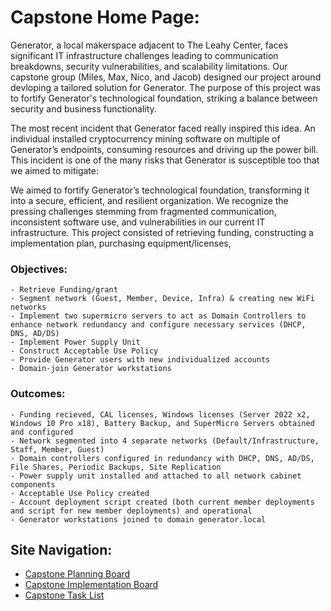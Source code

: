 # Capstone Home Page: 

Generator, a local makerspace adjacent to The Leahy Center, faces significant IT infrastructure challenges leading to communication breakdowns, security vulnerabilities, and scalability limitations. Our capstone group (Miles, Max, Nico, and Jacob) designed our project around devloping a tailored solution for Generator. The purpose of this project was to fortify Generator's technological foundation, striking a balance between security and business functionality.

The most recent incident that Generator faced really inspired this idea. An individual installed cryptocurrency mining software on multiple of Generator’s endpoints, consuming resources and driving up the power bill. This incident is one of the many risks that Generator is susceptible too that we aimed to mitigate:

We aimed to fortify Generator’s technological foundation, transforming it into a secure, efficient, and resilient organization. We recognize the pressing challenges stemming from fragmented communication, inconsistent software use, and vulnerabilities in our current IT infrastructure. This project consisted of retrieving funding, constructing a implementation plan, purchasing equipment/licenses, 

### Objectives: 
```
- Retrieve Funding/grant 
- Segment network (Guest, Member, Device, Infra) & creating new WiFi networks
- Implement two supermicro servers to act as Domain Controllers to enhance network redundancy and configure necessary services (DHCP, DNS, AD/DS)
- Implement Power Supply Unit
- Construct Acceptable Use Policy
- Provide Generator users with new individualized accounts
- Domain-join Generator workstations 
```
### Outcomes: 
```
- Funding recieved, CAL licenses, Windows licenses (Server 2022 x2, Windows 10 Pro x18), Battery Backup, and SuperMicro Servers obtained and configured
- Network segmented into 4 separate networks (Default/Infrastructure, Staff, Member, Guest)
- Domain controllers configured in redundancy with DHCP, DNS, AD/DS, File Shares, Periodic Backups, Site Replication
- Power supply unit installed and attached to all network cabinet components
- Acceptable Use Policy created
- Account deployment script created (both current member deployments and script for new member deployments) and operational
- Generator workstations joined to domain generator.local
```

## Site Navigation: 
- [Capstone Planning Board](https://github.com/users/squatchulator/projects/1)
- [Capstone Implementation Board](https://github.com/users/squatchulator/projects/2)
- [Capstone Task List](https://github.com/squatchulator/Capstone/issues)
